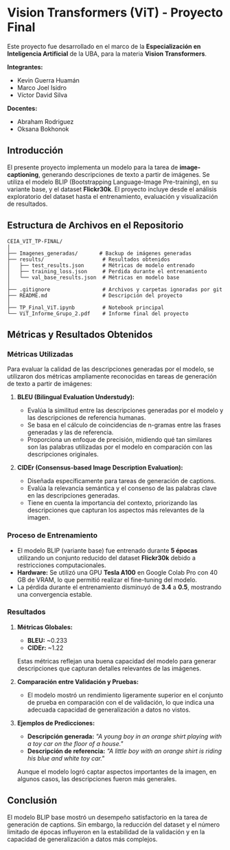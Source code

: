 # Vision Transformers (ViT) - Proyecto Final

Este proyecto fue desarrollado en el marco de la **Especialización en Inteligencia Artificial** de la UBA, para la materia **Vision Transformers**. 

**Integrantes:**
- Kevin Guerra Huamán
- Marco Joel Isidro
- Víctor David Silva

**Docentes:**
- Abraham Rodriguez
- Oksana Bokhonok

## Introducción

El presente proyecto implementa un modelo para la tarea de **image-captioning**, generando descripciones de texto a partir de imágenes. Se utiliza el modelo BLIP (Bootstrapping Language-Image Pre-training), en su variante base, y el dataset **Flickr30k**. El proyecto incluye desde el análisis exploratorio del dataset hasta el entrenamiento, evaluación y visualización de resultados.

## Estructura de Archivos en el Repositorio

```plaintext
CEIA_VIT_TP-FINAL/
│
├── Imagenes_generadas/       # Backup de imágenes generadas
├── results/                   # Resultados obtenidos
│   ├── test_results.json      # Métricas de modelo entrenado
│   ├── training_loss.json     # Perdida durante el entrenamiento
│   └── val_base_results.json  # Métricas en modelo base
│
├── .gitignore                 # Archivos y carpetas ignoradas por git
├── README.md                  # Descripción del proyecto
│
├── TP_Final_ViT.ipynb         # Notebook principal
└── ViT_Informe_Grupo_2.pdf    # Informe final del proyecto
```

## Métricas y Resultados Obtenidos

### Métricas Utilizadas
Para evaluar la calidad de las descripciones generadas por el modelo, se utilizaron dos métricas ampliamente reconocidas en tareas de generación de texto a partir de imágenes:

1. **BLEU (Bilingual Evaluation Understudy):**  
   - Evalúa la similitud entre las descripciones generadas por el modelo y las descripciones de referencia humanas.
   - Se basa en el cálculo de coincidencias de n-gramas entre las frases generadas y las de referencia.
   - Proporciona un enfoque de precisión, midiendo qué tan similares son las palabras utilizadas por el modelo en comparación con las descripciones originales.

2. **CIDEr (Consensus-based Image Description Evaluation):**  
   - Diseñada específicamente para tareas de generación de captions.
   - Evalúa la relevancia semántica y el consenso de las palabras clave en las descripciones generadas.
   - Tiene en cuenta la importancia del contexto, priorizando las descripciones que capturan los aspectos más relevantes de la imagen.

### Proceso de Entrenamiento
- El modelo BLIP (variante base) fue entrenado durante **5 épocas** utilizando un conjunto reducido del dataset **Flickr30k** debido a restricciones computacionales.
- **Hardware:** Se utilizó una GPU **Tesla A100** en Google Colab Pro con 40 GB de VRAM, lo que permitió realizar el fine-tuning del modelo.
- La pérdida durante el entrenamiento disminuyó de **3.4** a **0.5**, mostrando una convergencia estable.

### Resultados
1. **Métricas Globales:**
   - **BLEU:** ~0.233
   - **CIDEr:** ~1.22

   Estas métricas reflejan una buena capacidad del modelo para generar descripciones que capturan detalles relevantes de las imágenes.

2. **Comparación entre Validación y Pruebas:**
   - El modelo mostró un rendimiento ligeramente superior en el conjunto de prueba en comparación con el de validación, lo que indica una adecuada capacidad de generalización a datos no vistos.

3. **Ejemplos de Predicciones:**
   - **Descripción generada:** _"A young boy in an orange shirt playing with a toy car on the floor of a house."_  
   - **Descripción de referencia:** _"A little boy with an orange shirt is riding his blue and white toy car."_

   Aunque el modelo logró captar aspectos importantes de la imagen, en algunos casos, las descripciones fueron más generales.

## Conclusión

El modelo BLIP base mostró un desempeño satisfactorio en la tarea de generación de captions. Sin embargo, la reducción del dataset y el número limitado de épocas influyeron en la estabilidad de la validación y en la capacidad de generalización a datos más complejos.


